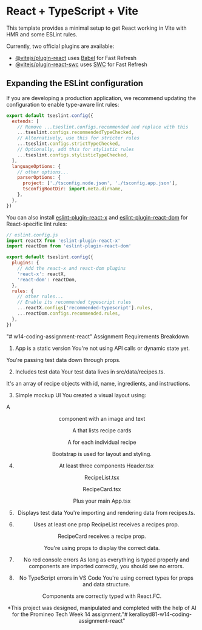 

# React + TypeScript + Vite

This template provides a minimal setup to get React working in Vite with HMR and some ESLint rules.

Currently, two official plugins are available:

- [@vitejs/plugin-react](https://github.com/vitejs/vite-plugin-react/blob/main/packages/plugin-react) uses [Babel](https://babeljs.io/) for Fast Refresh
- [@vitejs/plugin-react-swc](https://github.com/vitejs/vite-plugin-react/blob/main/packages/plugin-react-swc) uses [SWC](https://swc.rs/) for Fast Refresh

## Expanding the ESLint configuration

If you are developing a production application, we recommend updating the configuration to enable type-aware lint rules:

```js
export default tseslint.config({
  extends: [
    // Remove ...tseslint.configs.recommended and replace with this
    ...tseslint.configs.recommendedTypeChecked,
    // Alternatively, use this for stricter rules
    ...tseslint.configs.strictTypeChecked,
    // Optionally, add this for stylistic rules
    ...tseslint.configs.stylisticTypeChecked,
  ],
  languageOptions: {
    // other options...
    parserOptions: {
      project: ['./tsconfig.node.json', './tsconfig.app.json'],
      tsconfigRootDir: import.meta.dirname,
    },
  },
})
```

You can also install [eslint-plugin-react-x](https://github.com/Rel1cx/eslint-react/tree/main/packages/plugins/eslint-plugin-react-x) and [eslint-plugin-react-dom](https://github.com/Rel1cx/eslint-react/tree/main/packages/plugins/eslint-plugin-react-dom) for React-specific lint rules:

```js
// eslint.config.js
import reactX from 'eslint-plugin-react-x'
import reactDom from 'eslint-plugin-react-dom'

export default tseslint.config({
  plugins: {
    // Add the react-x and react-dom plugins
    'react-x': reactX,
    'react-dom': reactDom,
  },
  rules: {
    // other rules...
    // Enable its recommended typescript rules
    ...reactX.configs['recommended-typescript'].rules,
    ...reactDom.configs.recommended.rules,
  },
})
```
"# w14-coding-assignment-react" 
Assignment Requirements Breakdown
1. App is a static version 
You're not using API calls or dynamic state yet.

You're passing test data down through props.


2. Includes test data
Your test data lives in src/data/recipes.ts.

It's an array of recipe objects with id, name, ingredients, and instructions.


3. Simple mockup UI
You created a visual layout using:

A <Header /> component with an image and text

A <RecipeList /> that lists recipe cards

A <RecipeCard /> for each individual recipe

Bootstrap is used for layout and styling.


 4. At least three components
Header.tsx

RecipeList.tsx

RecipeCard.tsx

Plus your main App.tsx


5. Displays test data
You're importing and rendering data from recipes.ts.


6. Uses at least one prop
RecipeList receives a recipes prop.

RecipeCard receives a recipe prop.

You're using props to display the correct data.


7. No red console errors
As long as everything is typed properly and components are imported correctly, you should see no errors.


8. No TypeScript errors in VS Code
You're using correct types for props and data structure.

Components are correctly typed with React.FC<Props>.



*This project was designed, manipulated and completed with the help of AI for the Promineo Tech Week 14 assignment."# keralloyd81-w14-coding-assignment-react" 

